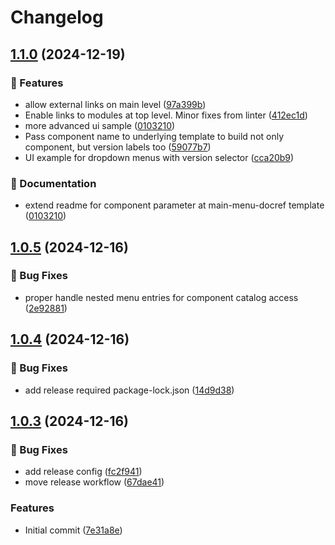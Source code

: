 # Changelog

## [1.1.0](https://github.com/kiwigrid/antora-menu-extension/compare/v1.0.5...v1.1.0) (2024-12-19)


### 🎁 Features

* allow external links on main level ([97a399b](https://github.com/kiwigrid/antora-menu-extension/commit/97a399baf49b625cef74a8115bcc8563e4c907be))
* Enable links to modules at top level. Minor fixes from linter ([412ec1d](https://github.com/kiwigrid/antora-menu-extension/commit/412ec1d705ec8304d3d1c3d7090083db6b5dcb72))
* more advanced ui sample ([0103210](https://github.com/kiwigrid/antora-menu-extension/commit/0103210a1d0dc27b96f7d85a674932f59964a820))
* Pass component name to underlying template to build not only component, but version labels too ([59077b7](https://github.com/kiwigrid/antora-menu-extension/commit/59077b7e5ece7892c1f538c004e48613c3669610))
* UI example for dropdown menus with version selector ([cca20b9](https://github.com/kiwigrid/antora-menu-extension/commit/cca20b9d038fb28a5a1bef9d05b41a1b268708be))


### 📖 Documentation

* extend readme for component parameter at main-menu-docref template ([0103210](https://github.com/kiwigrid/antora-menu-extension/commit/0103210a1d0dc27b96f7d85a674932f59964a820))

## [1.0.5](https://github.com/kiwigrid/antora-menu-extension/compare/v1.0.4...v1.0.5) (2024-12-16)


### 🐛 Bug Fixes

* proper handle nested menu entries for component catalog access ([2e92881](https://github.com/kiwigrid/antora-menu-extension/commit/2e92881aa591ddd856c9245dca4f63ca28f459d8))

## [1.0.4](https://github.com/kiwigrid/antora-menu-extension/compare/v1.0.3...v1.0.4) (2024-12-16)


### 🐛 Bug Fixes

* add release required package-lock.json ([14d9d38](https://github.com/kiwigrid/antora-menu-extension/commit/14d9d389505b850e5492dab93354e446af5d5d69))

## [1.0.3](https://github.com/kiwigrid/antora-menu-extension/compare/v1.0.2...v1.0.3) (2024-12-16)


### 🐛 Bug Fixes

* add release config ([fc2f941](https://github.com/kiwigrid/antora-menu-extension/commit/fc2f9419164f57f7b63c0b437e218ec16c5f46fd))
* move release workflow ([67dae41](https://github.com/kiwigrid/antora-menu-extension/commit/67dae415e2f62fee1834738431c7edcae8fc31f5))

### Features

* Initial commit ([7e31a8e](https://github.com/kiwigrid/antora-menu-extension/commit/7e31a8ea0220c6972282b9dfe59257607a29be2b))
